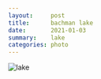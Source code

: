 ```yaml
---
layout:     post
title:      bachman lake
date:       2021-01-03
summary:    lake
categories: photo
---
```


![lake](https://i.imgur.com/ICiK1WZ.jpg)
